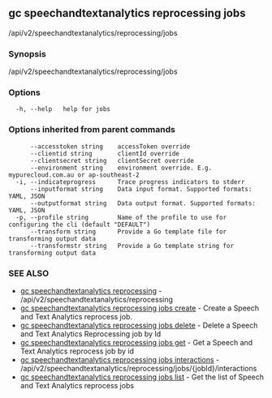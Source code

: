 ## gc speechandtextanalytics reprocessing jobs

/api/v2/speechandtextanalytics/reprocessing/jobs

### Synopsis

/api/v2/speechandtextanalytics/reprocessing/jobs

### Options

```
  -h, --help   help for jobs
```

### Options inherited from parent commands

```
      --accesstoken string    accessToken override
      --clientid string       clientId override
      --clientsecret string   clientSecret override
      --environment string    environment override. E.g. mypurecloud.com.au or ap-southeast-2
  -i, --indicateprogress      Trace progress indicators to stderr
      --inputformat string    Data input format. Supported formats: YAML, JSON
      --outputformat string   Data output format. Supported formats: YAML, JSON
  -p, --profile string        Name of the profile to use for configuring the cli (default "DEFAULT")
      --transform string      Provide a Go template file for transforming output data
      --transformstr string   Provide a Go template string for transforming output data
```

### SEE ALSO

* [gc speechandtextanalytics reprocessing](gc_speechandtextanalytics_reprocessing.html)	 - /api/v2/speechandtextanalytics/reprocessing
* [gc speechandtextanalytics reprocessing jobs create](gc_speechandtextanalytics_reprocessing_jobs_create.html)	 - Create a Speech and Text Analytics reprocess job.
* [gc speechandtextanalytics reprocessing jobs delete](gc_speechandtextanalytics_reprocessing_jobs_delete.html)	 - Delete a Speech and Text Analytics Reprocessing job by Id
* [gc speechandtextanalytics reprocessing jobs get](gc_speechandtextanalytics_reprocessing_jobs_get.html)	 - Get a Speech and Text Analytics reprocess job by id
* [gc speechandtextanalytics reprocessing jobs interactions](gc_speechandtextanalytics_reprocessing_jobs_interactions.html)	 - /api/v2/speechandtextanalytics/reprocessing/jobs/{jobId}/interactions
* [gc speechandtextanalytics reprocessing jobs list](gc_speechandtextanalytics_reprocessing_jobs_list.html)	 - Get the list of Speech and Text Analytics reprocess jobs


